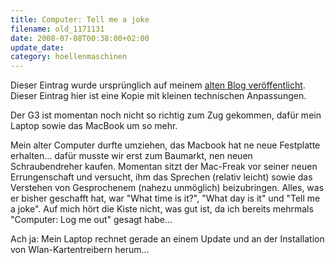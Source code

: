```yaml
---
title: Computer: Tell me a joke
filename: old_1171131
date: 2008-07-08T00:38:00+02:00
update_date:
category: hoellenmaschinen
---
```

Dieser Eintrag wurde ursprünglich auf meinem [alten Blog veröffentlicht](https://stu.blogger.de/stories/1171131/). Dieser Eintrag hier ist eine Kopie mit kleinen technischen Anpassungen.

Der G3 ist momentan noch nicht so richtig zum Zug gekommen, dafür mein Laptop sowie das MacBook um so mehr.

Mein alter Computer durfte umziehen, das Macbook hat ne neue Festplatte erhalten... dafür musste wir erst zum Baumarkt, nen neuen Schraubendreher kaufen. Momentan sitzt der Mac-Freak vor seiner neuen Errungenschaft und versucht, ihm das Sprechen (relativ leicht) sowie das Verstehen von Gesprochenem (nahezu unmöglich) beizubringen. Alles, was er bisher geschafft hat, war "What time is it?", "What day is it" und "Tell me a joke". Auf mich hört die Kiste nicht, was gut ist, da ich bereits mehrmals "Computer: Log me out" gesagt habe...

Ach ja: Mein Laptop rechnet gerade an einem Update und an der Installation von Wlan-Kartentreibern herum...
